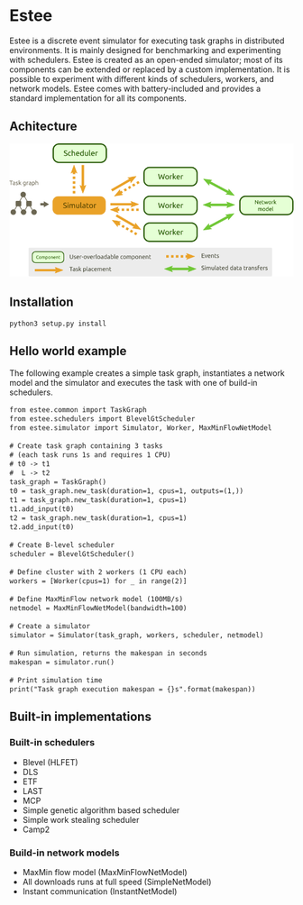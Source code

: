 # Estee

Estee is a discrete event simulator for executing task graphs in distributed
environments. It is mainly designed for benchmarking and experimenting with
schedulers. Estee is created as an open-ended simulator; most of its
components can be extended or replaced by a custom implementation. It is
possible to experiment with different kinds of schedulers, workers, and network
models. Estee comes with battery-included and provides a standard
implementation for all its components.

## Achitecture

<img src="docs/arch.png">

## Installation

```
python3 setup.py install
```

## Hello world example

The following example creates a simple task graph, instantiates a network model
and the simulator and executes the task with one of build-in schedulers.

```
from estee.common import TaskGraph
from estee.schedulers import BlevelGtScheduler
from estee.simulator import Simulator, Worker, MaxMinFlowNetModel

# Create task graph containing 3 tasks
# (each task runs 1s and requires 1 CPU)
# t0 -> t1
#  L -> t2
task_graph = TaskGraph()
t0 = task_graph.new_task(duration=1, cpus=1, outputs=(1,))
t1 = task_graph.new_task(duration=1, cpus=1)
t1.add_input(t0)
t2 = task_graph.new_task(duration=1, cpus=1)
t2.add_input(t0)

# Create B-level scheduler
scheduler = BlevelGtScheduler()

# Define cluster with 2 workers (1 CPU each)
workers = [Worker(cpus=1) for _ in range(2)]

# Define MaxMinFlow network model (100MB/s)
netmodel = MaxMinFlowNetModel(bandwidth=100)

# Create a simulator
simulator = Simulator(task_graph, workers, scheduler, netmodel)

# Run simulation, returns the makespan in seconds
makespan = simulator.run()

# Print simulation time
print("Task graph execution makespan = {}s".format(makespan))
```

## Built-in implementations

### Built-in schedulers

 * Blevel (HLFET)
 * DLS
 * ETF
 * LAST
 * MCP
 * Simple genetic algorithm based scheduler
 * Simple work stealing scheduler
 * Camp2

### Build-in network models

  * MaxMin flow model (MaxMinFlowNetModel)
  * All downloads runs at full speed (SimpleNetModel)
  * Instant communication (InstantNetModel)